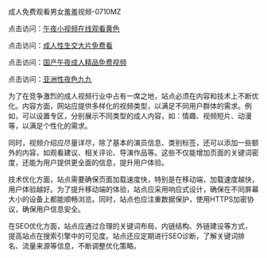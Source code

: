 成人免费观看男女羞羞视频-0710MZ

点击访问：<a href="https://heiliaoxwd5i8.pages.dev">午夜小视频在线观看黄色</a>

点击访问：<a href="https://heiliaowzu4ur.pages.dev">成人性生交大片免费看</a>

点击访问：<a href="https://heiliaowt0d7p.pages.dev">国产午夜成人精品免费视频</a>

点击访问：<a href="https://heiliaozj3tjd.pages.dev">亚洲性夜色九九</a>

为了在竞争激烈的成人视频行业中占有一席之地，站点必须在内容和技术上不断优化。内容方面，网站应提供多样化的视频类型，以满足不同用户群体的需求。例如，可以设置专区，分别展示不同类型的成人内容，如：情趣、视频短片、动漫等，以满足个性化的需求。

同时，视频介绍应尽量详尽，除了基本的演员信息、类别标签，还可以添加一些额外的内容，如观看建议、相关评论、导演作品等。这些不仅能增加页面的关键词密度，还能为用户提供更全面的信息，提升用户体验。

技术优化方面，站点需要确保页面加载速度快，特别是在移动端，加载速度越快，用户体验越好。为了提升移动端的体验，站点应采用响应式设计，确保在不同屏幕大小的设备上都能顺畅浏览。同时，站点也应注重数据保护，使用HTTPS加密协议，确保用户信息安全。

在SEO优化方面，站点应通过合理的关键词布局、内链结构、外链建设等方式，提高站点在搜索引擎中的可见度。站点还应定期进行SEO诊断，了解关键词排名、流量来源等信息，不断调整优化策略。

<span style="display:none;">[Canonical link]( https://github.com/tsk543210/xxriben08 ）</span>
 
